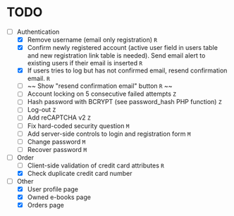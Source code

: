 # TODO 
 - [ ] Authentication
    - [x] Remove username (email only registration) `R`
    - [x] Confirm newly registered account (active user field in users table
         and new registration link table is needed). Send email alert to
         existing users if their email is inserted `R`
    - [x] If users tries to log but has not confirmed email, resend confirmation
         email. `R`
    - [ ] ~~ Show "resend confirmation email" button `R` ~~
    - [ ] Account locking on 5 consecutive failed attempts `Z`
    - [ ] Hash password with BCRYPT (see password_hash PHP function) `Z`
    - [ ] Log-out `Z`
    - [ ] Add reCAPTCHA v2 `Z`
    - [ ] Fix hard-coded security question `M`
    - [ ] Add server-side controls to login and registration form `M`
    - [ ] Change password `M`
    - [ ] Recover password `M`
 - [ ] Order
    - [ ] Client-side validation of credit card attributes `R`
    - [x] Check duplicate credit card number
 - [ ] Other
    - [x] User profile page
    - [x] Owned e-books page
    - [x] Orders page

